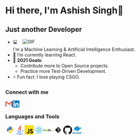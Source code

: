 # Hi there, I'm Ashish Singh👋

## Just another Developer
<img hight="320" width="450" align="right" alt="GIF" src="assets/giphy.gif">

- 💻 I'm a Machine Learning & Artificial Intelligence Enthusiast.
- 🌱 I’m currently learning React.
- 🥅 **2021 Goals**: 
  - Contribute more to Open Source projects.
  - Practice more Test-Driven Development.
- ⚡ Fun fact: I love playing CSGO.

### Connect with me

<a href="mailto:ashishkumarsingh046@gmail.com"><img align="left" alt="Email" width="22px" src="assets/gmail.png" /></a>
<a href="https://www.linkedin.com/in/callmeashish/"><img align="left" alt="LinkedIn" width="22px" src="assets/linkedin.png" /></a>

<br />

### Languages and Tools

<a href="https://www.python.org/about/"><img align="left" alt="Python" width="30px" src="https://raw.githubusercontent.com/github/explore/80688e429a7d4ef2fca1e82350fe8e3517d3494d/topics/python/python.png" /></a>
<a href="https://www.java.com/en/"><img align="left" alt="Java" width="30px" src="assets/java.png" /></a>
<a href="https://developer.mozilla.org/en-US/docs/Web/JavaScript"><img align="left" alt="JavaScript" width="30px" src="assets/javascript.png" /></a>
<a href="https://reactjs.org/"><img align="left" alt="React" width="30px" src="assets/react.png" /></a>
<a href="https://nodejs.dev/"><img align="left" alt="Node" width="30px" src="assets/nodejs.png" /></a>
<a href="https://git-scm.com/"><img align="left" alt="Git" width="30px" src="assets/git.png" /></a>
<a href="https://github.com/"><img align="left" alt="GitHub" width="30px" src="assets/github.png" /></a>
<a href="https://www.docker.com/"><img align="left" alt="Node" width="30px" src="https://raw.githubusercontent.com/github/explore/80688e429a7d4ef2fca1e82350fe8e3517d3494d/topics/docker/docker.png" /></a>

